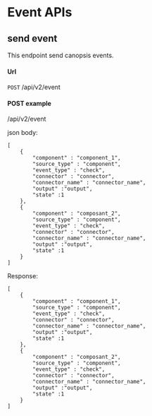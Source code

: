 # Event APIs

## send event

This endpoint send canopsis events.

#### Url

  `POST` /api/v2/event

#### POST example

/api/v2/event

json body:
```{json}
[
    {
        "component" : "component_1",
        "source_type" : "component",
        "event_type" : "check",
        "connector" : "connector",
        "connector_name" : "connector_name",
        "output" :"output",
        "state" :1
    },
    {
        "component" : "composant_2",
        "source_type" : "component",
        "event_type" : "check",
        "connector" : "connector",
        "connector_name" : "connector_name",
        "output" :"output",
        "state" :1
    }
]
```

Response:
```{json}
[
    {
        "component" : "component_1",
        "source_type" : "component",
        "event_type" : "check",
        "connector" : "connector",
        "connector_name" : "connector_name",
        "output" :"output",
        "state" :1
    },
    {
        "component" : "composant_2",
        "source_type" : "component",
        "event_type" : "check",
        "connector" : "connector",
        "connector_name" : "connector_name",
        "output" :"output",
        "state" :1
    }
]
```
